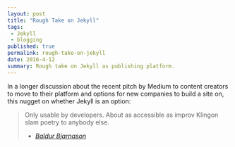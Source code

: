 ```yaml
---
layout: post
title: "Rough Take on Jekyll"
tags:
 - Jekyll
 - blogging
published: true
permalink: rough-take-on-jekyll
date: 2016-4-12
summary: Rough take on Jekyll as publishing platform.
---
```

In a longer discussion about the recent pitch by Medium to content creators to move to their platform and options for new companies to build a site on, this nugget on whether Jekyll is an option:

<blockquote>
Only usable by developers. About as accessible as improv Klingon slam poetry to anybody else.

- <cite><a href="https://www.baldurbjarnason.com/notes/choosing-a-host">Baldur Bjarnason</a> </cite>
</blockquote>

<a href="https://brid.gy/publish/twitter"></a> 
